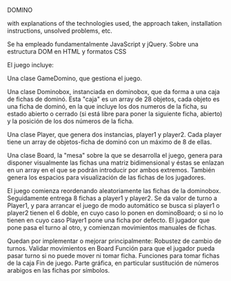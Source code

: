 DOMINO

with explanations of the technologies used, the approach taken, installation instructions, unsolved problems, etc.

Se ha empleado fundamentalmente JavaScript y jQuery. Sobre una estructura DOM en HTML y formatos CSS

El juego incluye:

Una clase GameDomino, que gestiona el juego.

Una clase Dominobox, instanciada en dominobox, que da forma a una caja de fichas de dominó. Esta "caja" es un array de 28 objetos, cada objeto es una ficha de dominó, en la que incluye los dos numeros de la ficha, su estado abierto o cerrado
    (si está libre para poner la siguiente ficha, abierto) y la posición de los dos números de la ficha.

Una clase Player, que genera dos instancias, player1 y player2. Cada player tiene un array de objetos-ficha de dominó con un máximo de 8 de ellas.

Una clase Board, la "mesa" sobre la que se desarrolla el juego, genera para disponer visualmente las fichas una matriz bidimensional y éstas se enlazan en un array en el que se podrán introducir por ambos extremos. También genera los espacios para visualización de las fichas de los jugadores.

El juego comienza reordenando aleatoriamente las fichas de la dominobox. Seguidamente entrega 8 fichas a player1 y player2. Se da valor de turno a Player1, y para arrancar el juego de modo automático se busca si player1 o player2 tienen el 6 doble, en cuyo caso lo ponen en dominoBoard; o si no lo tienen en cuyo caso Player1 pone una ficha por defecto. El jugador que pone pasa el turno al otro, y comienzan movimientos manuales de fichas.

Quedan por implementar o mejorar principalmente:
  Robustez de cambio de turnos.
  Validar movimientos en Board
  Función para que el jugador pueda pasar turno si no puede mover ni tomar ficha.
  Funciones para tomar fichas de la caja
  Fin de juego.
  Parte gráfica, en particular sustitución de números arabigos en las fichas por símbolos.
